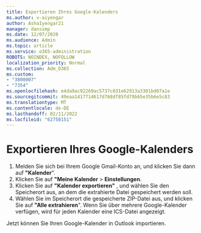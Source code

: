 ```yaml
---
title: Exportieren Ihres Google-Kalenders
ms.author: v-aiyengar
author: AshaIyengar21
manager: dansimp
ms.date: 12/07/2020
ms.audience: Admin
ms.topic: article
ms.service: o365-administration
ROBOTS: NOINDEX, NOFOLLOW
localization_priority: Normal
ms.collection: Adm_O365
ms.custom:
- "3800007"
- "7354"
ms.openlocfilehash: e4da9ac92269ac5737c031e62913a3301bd07a1e
ms.sourcegitcommit: 49eaa1417714617d768df85fd79b65e35b6e5c83
ms.translationtype: MT
ms.contentlocale: de-DE
ms.lasthandoff: 02/11/2022
ms.locfileid: "62758151"
---
```

# <a name="export-your-google-calendar"></a>Exportieren Ihres Google-Kalenders

1. Melden Sie sich bei Ihrem Google Gmail-Konto an, und klicken Sie dann auf **"Kalender**".
1. Klicken Sie auf **"Meine Kalender** >  **Einstellungen**.
1. Klicken Sie auf **"Kalender exportieren"** , und wählen Sie den Speicherort aus, an dem die extrahierte Datei gespeichert werden soll.
1. Wählen Sie im Speicherort die gespeicherte ZIP-Datei aus, und klicken Sie auf **"Alle extrahieren**".
   Wenn Sie über mehrere Google-Kalender verfügen, wird für jeden Kalender eine ICS-Datei angezeigt.

Jetzt können Sie Ihren Google-Kalender in Outlook importieren.